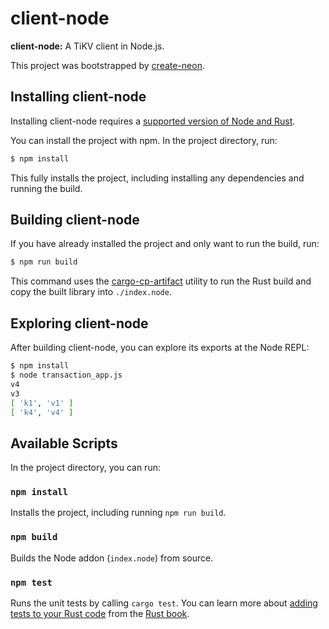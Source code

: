 # client-node

**client-node:** A TiKV client in Node.js.

This project was bootstrapped by [create-neon](https://www.npmjs.com/package/create-neon).

## Installing client-node

Installing client-node requires a [supported version of Node and Rust](https://github.com/neon-bindings/neon#platform-support).

You can install the project with npm. In the project directory, run:

```sh
$ npm install
```

This fully installs the project, including installing any dependencies and running the build.

## Building client-node

If you have already installed the project and only want to run the build, run:

```sh
$ npm run build
```

This command uses the [cargo-cp-artifact](https://github.com/neon-bindings/cargo-cp-artifact) utility to run the Rust build and copy the built library into `./index.node`.

## Exploring client-node

After building client-node, you can explore its exports at the Node REPL:

```sh
$ npm install
$ node transaction_app.js
v4
v3
[ 'k1', 'v1' ]
[ 'k4', 'v4' ]
```

## Available Scripts

In the project directory, you can run:

### `npm install`

Installs the project, including running `npm run build`.

### `npm build`

Builds the Node addon (`index.node`) from source.

### `npm test`

Runs the unit tests by calling `cargo test`. You can learn more about [adding tests to your Rust code](https://doc.rust-lang.org/book/ch11-01-writing-tests.html) from the [Rust book](https://doc.rust-lang.org/book/).
